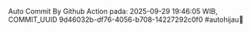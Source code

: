 Auto Commit By Github Action pada: 2025-09-29 19:46:05 WIB, COMMIT_UUID 9d46032b-df76-4056-b708-14227292c0f0 #autohijau🗿
